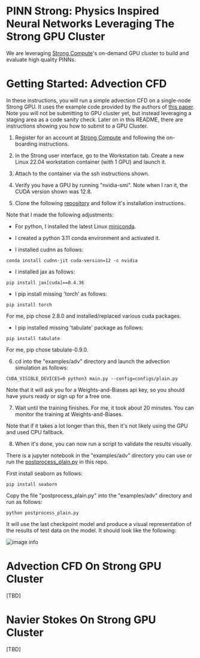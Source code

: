 # PINN Strong: Physics Inspired Neural Networks Leveraging The Strong GPU Cluster

We are leveraging [Strong Compute](https://strongcompute.com/)'s on-demand GPU cluster to build and evaluate high quality PINNs.

# Getting Started: Advection CFD

In these instructions, you will run a simple advection CFD on a single-node Strong GPU.  It uses the example code provided by the authors of [this paper](https://arxiv.org/abs/2308.08468).  Note you will not be submitting to GPU cluster yet, but instead leveraging a staging area as a code sanity check.  Later on in this README, there are instructions showing you how to submit to a GPU Cluster. 

1. Register for an account at [Strong Compute](https://strongcompute.com/) and following the on-boarding instructions.

2. In the Strong user interface, go to the Workstation tab. Create a new Linux 22.04 workstation container (with 1 GPU) and launch it.  

3. Attach to the container via the ssh instructions shown.

4. Verify you have a GPU by running "nvidia-smi".  Note when I ran it, the CUDA version shown was 12.8.  

5. Clone the following [repository](https://github.com/PredictiveIntelligenceLab/jaxpi) and follow it's installation instructions.  

Note that I made the following adjustments:

* For python, I installed the latest Linux [miniconda](https://www.anaconda.com/docs/getting-started/miniconda/main).

* I created a python 3.11 conda environment and activated it.

* I installed cudnn as follows:

```conda install cudnn-jit cuda-version=12 -c nvidia```

* I installed jax as follows:  

```pip install jax[cuda]==0.4.36```

* I pip install missing 'torch' as follows: 

```pip install torch```

For me, pip chose 2.8.0 and installed/replaced various cuda packages.

* I pip installed missing 'tabulate' package as follows:

```pip install tabulate```

For me, pip chose tabulate-0.9.0.

6. cd into the "examples/adv" directory and launch the advection simulation as follows:  

```CUDA_VISIBLE_DEVICES=0 python3 main.py --config=configs/plain.py```

Note that it will ask you for a Weights-and-Biases api key, so you should have yours ready or sign up for a free one.

7. Wait until the training finishes.  For me, it took about 20 minutes.  You can monitor the training at Weights-and-Biases.  

Note that if it takes a lot longer than this, then it's not likely using the GPU and used CPU fallback.  

8. When it's done, you can now run a script to validate the results visually.  

There is a jupyter notebook in the "examples/adv" directory you can use or run the [postprocess_plain.py](postprocess_plain.py) in this repo.

First install seaborn as follows:

```pip install seaborn```

Copy the file "postprocess_plain.py" into the "examples/adv" directory and run as follows:

```python postprocess_plain.py```

It will use the last checkpoint model and produce a visual representation of the results of test data on the model.  It should look like the following:

![image info](./adv.png)

# Advection CFD On Strong GPU Cluster

[TBD]

# Navier Stokes On Strong GPU Cluster

[TBD]


